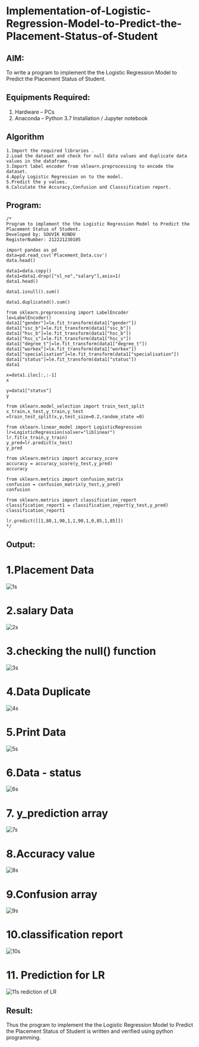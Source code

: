 # Implementation-of-Logistic-Regression-Model-to-Predict-the-Placement-Status-of-Student

## AIM:
To write a program to implement the the Logistic Regression Model to Predict the Placement Status of Student.

## Equipments Required:
1. Hardware – PCs
2. Anaconda – Python 3.7 Installation / Jupyter notebook

## Algorithm
```
1.Import the required libraries .
2.Load the dataset and check for null data values and duplicate data values in the dataframe.
3.Import label encoder from sklearn.preprocessing to encode the dataset.
4.Apply Logistic Regression on to the model.
5.Predict the y values.
6.Calculate the Accuracy,Confusion and Classsification report.

```
## Program:
```
/*
Program to implement the the Logistic Regression Model to Predict the Placement Status of Student.
Developed by: SOUVIK KUNDU 
RegisterNumber: 212221230105

import pandas as pd
data=pd.read_csv('Placement_Data.csv') 
data.head()

data1=data.copy()
data1=data1.drop(["sl_no","salary"],axis=1)
data1.head()

data1.isnull().sum()

data1.duplicated().sum()

from sklearn.preprocessing import LabelEncoder
le=LabelEncoder()
data1["gender"]=le.fit_transform(data1["gender"])
data1["ssc_b"]=le.fit_transform(data1["ssc_b"])
data1["hsc_b"]=le.fit_transform(data1["hsc_b"])
data1["hsc_s"]=le.fit_transform(data1["hsc_s"])
data1["degree_t"]=le.fit_transform(data1["degree_t"])
data1["workex"]=le.fit_transform(data1["workex"])
data1["specialisation"]=le.fit_transform(data1["specialisation"])
data1["status"]=le.fit_transform(data1["status"])
data1

x=data1.iloc[:,:-1]
x

y=data1["status"]
y

from sklearn.model_selection import train_test_split
x_train,x_test,y_train,y_test =train_test_split(x,y,test_size=0.2,random_state =0)

from sklearn.linear_model import LogisticRegression
lr=LogisticRegression(solver="liblinear")
lr.fit(x_train,y_train)
y_pred=lr.predict(x_test)
y_pred

from sklearn.metrics import accuracy_score
accuracy = accuracy_score(y_test,y_pred)
accuracy

from sklearn.metrics import confusion_matrix
confusion = confusion_matrix(y_test,y_pred)
confusion

from sklearn.metrics import classification_report
classification_report1 = classification_report(y_test,y_pred)
classification_report1

lr.predict([[1,80,1,90,1,1,90,1,0,85,1,85]])
*/
```

## Output:
# 1.Placement Data
![1s](https://github.com/souvik798/Implementation-of-Logistic-Regression-Model-to-Predict-the-Placement-Status-of-Student/assets/94752764/ae1557c5-46fd-421e-8eab-d55ea669b512)

# 2.salary Data
![2s](https://github.com/souvik798/Implementation-of-Logistic-Regression-Model-to-Predict-the-Placement-Status-of-Student/assets/94752764/67617c20-76d1-4e5d-95cb-57705b1fcab1)


# 3.checking the null() function
![3s](https://github.com/souvik798/Implementation-of-Logistic-Regression-Model-to-Predict-the-Placement-Status-of-Student/assets/94752764/ebd19429-bae7-4c47-be13-025ba87952d2)


# 4.Data Duplicate
![4s](https://github.com/souvik798/Implementation-of-Logistic-Regression-Model-to-Predict-the-Placement-Status-of-Student/assets/94752764/bb855d45-6ace-4324-ac2e-0b2c0141d31d)


# 5.Print Data

![5s](https://github.com/souvik798/Implementation-of-Logistic-Regression-Model-to-Predict-the-Placement-Status-of-Student/assets/94752764/df763da2-782e-4973-86d0-2e7dc042e7ed)

# 6.Data - status

![6s](https://github.com/souvik798/Implementation-of-Logistic-Regression-Model-to-Predict-the-Placement-Status-of-Student/assets/94752764/b9d0103e-e28b-4c57-8f71-b03fda61fe37)

# 7. y_prediction array
![7s](https://github.com/souvik798/Implementation-of-Logistic-Regression-Model-to-Predict-the-Placement-Status-of-Student/assets/94752764/a2264d00-f897-4cca-b7ea-43ff42b0b7fc)


# 8.Accuracy  value
![8s](https://github.com/souvik798/Implementation-of-Logistic-Regression-Model-to-Predict-the-Placement-Status-of-Student/assets/94752764/a93b4fa7-ee15-4610-b1c5-5970c25df767)


# 9.Confusion array

![9s](https://github.com/souvik798/Implementation-of-Logistic-Regression-Model-to-Predict-the-Placement-Status-of-Student/assets/94752764/63c3b8a2-ee14-4258-9ba0-cbba974822c0)


# 10.classification report

![10s](https://github.com/souvik798/Implementation-of-Logistic-Regression-Model-to-Predict-the-Placement-Status-of-Student/assets/94752764/96fa482a-1608-44da-86bd-b049cc11f332)


# 11. Prediction for LR
![11s](https://github.com/souvik798/Implementation-of-Logistic-Regression-Model-to-Predict-the-Placement-Status-of-Student/assets/94752764/75796b18-4f1e-4e51-80cf-5d25e96e1491)
rediction of LR


## Result:
Thus the program to implement the the Logistic Regression Model to Predict the Placement Status of Student is written and verified using python programming.
